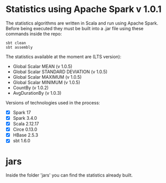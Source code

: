 # Statistics using Apache Spark v 1.0.1
The statistics algorithms are written in Scala and run using Apache Spark. Before being executed they must be built into a .jar file using these commands inside the repo:

    sbt clean
    sbt assembly

The statistics available at the moment are (LTS version):

 - Global Scalar MEAN (v 1.0.5)
 - Global Scalar STANDARD DEVIATION (v 1.0.5)
 - Global Scalar MAXIMUM (v 1.0.5)
 - Global Scalar MINIMUM (v 1.0.5)
 - CountBy (v 1.0.2)
 - AvgDurationBy (v 1.0.3)

Versions of technologies used in the process:
 
 - [x] Spark 17
 - [x] Spark 3.4.0
 - [x] Scala 2.12.17
 - [x] Circe 0.13.0
 - [x] HBase 2.5.3
 - [x] sbt 1.6.0

 # jars
 Inside the folder 'jars' you can find the statistics already built.

